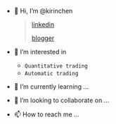 - 👋 Hi, I’m @kirinchen 
    > [linkedin](https://www.linkedin.com/in/chen-kirin-b7907688/) 
    > 
    > [blogger](https://ddtwork.blogspot.com/)
- 👀 I’m interested in
 
    -  ```Quantitative trading``` 
    - ```Automatic trading```
- 🌱 I’m currently learning ...
- 💞️ I’m looking to collaborate on ...
- 📫 How to reach me ... 

<!---
kirinchen/kirinchen is a ✨ special ✨ repository because its `README.md` (this file) appears on your GitHub profile.
You can click the Preview link to take a look at your changes.
--->
